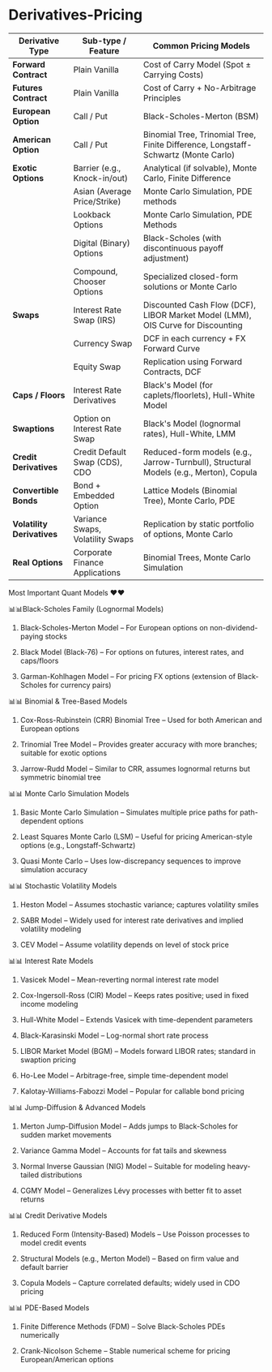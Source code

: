 # Derivatives-Pricing

| **Derivative Type**        | **Sub-type / Feature**           | **Common Pricing Models**                                                             |
| -------------------------- | -------------------------------- | ------------------------------------------------------------------------------------- |
| **Forward Contract**       | Plain Vanilla                    | Cost of Carry Model (Spot ± Carrying Costs)                                           |
| **Futures Contract**       | Plain Vanilla                    | Cost of Carry + No-Arbitrage Principles                                               |
| **European Option**        | Call / Put                       | Black-Scholes-Merton (BSM)   |                                  
| **American Option**        | Call / Put                       | Binomial Tree, Trinomial Tree, Finite Difference, Longstaff-Schwartz (Monte Carlo)    |
| **Exotic Options**         | Barrier (e.g., Knock-in/out)     | Analytical (if solvable), Monte Carlo, Finite Difference                              |
|                            | Asian (Average Price/Strike)     | Monte Carlo Simulation, PDE methods                                                   |
|                            | Lookback Options                 | Monte Carlo Simulation, PDE Methods                                                   |
|                            | Digital (Binary) Options         | Black-Scholes (with discontinuous payoff adjustment)                                  |
|                            | Compound, Chooser Options        | Specialized closed-form solutions or Monte Carlo                                      |
| **Swaps**                  | Interest Rate Swap (IRS)         | Discounted Cash Flow (DCF), LIBOR Market Model (LMM), OIS Curve for Discounting       |
|                            | Currency Swap                    | DCF in each currency + FX Forward Curve                                               |
|                            | Equity Swap                      | Replication using Forward Contracts, DCF                                              |
| **Caps / Floors**          | Interest Rate Derivatives        | Black's Model (for caplets/floorlets), Hull-White Model                               |
| **Swaptions**              | Option on Interest Rate Swap     | Black's Model (lognormal rates), Hull-White, LMM                                      |
| **Credit Derivatives**     | Credit Default Swap (CDS), CDO   | Reduced-form models (e.g., Jarrow-Turnbull), Structural Models (e.g., Merton), Copula |
| **Convertible Bonds**      | Bond + Embedded Option           | Lattice Models (Binomial Tree), Monte Carlo, PDE                                      |
| **Volatility Derivatives** | Variance Swaps, Volatility Swaps | Replication by static portfolio of options, Monte Carlo                               |
| **Real Options**           | Corporate Finance Applications   | Binomial Trees, Monte Carlo Simulation                                                |




Most Important Quant Models ♥️♥️

📊📊Black-Scholes Family (Lognormal Models)
 
1. Black-Scholes-Merton Model – For European options on non-dividend-paying stocks
 
2. Black Model (Black-76) – For options on futures, interest rates, and caps/floors
 
3. Garman-Kohlhagen Model – For pricing FX options (extension of Black-Scholes for currency pairs)

📊📊 Binomial & Tree-Based Models
 
1. Cox-Ross-Rubinstein (CRR) Binomial Tree – Used for both American and European options
 
2. Trinomial Tree Model – Provides greater accuracy with more branches; suitable for exotic options
 
3. Jarrow-Rudd Model – Similar to CRR, assumes lognormal returns but symmetric binomial tree

📊📊 Monte Carlo Simulation Models
 
1. Basic Monte Carlo Simulation – Simulates multiple price paths for path-dependent options
 
2. Least Squares Monte Carlo (LSM) – Useful for pricing American-style options (e.g., Longstaff-Schwartz)
 
3. Quasi Monte Carlo – Uses low-discrepancy sequences to improve simulation accuracy


📊📊 Stochastic Volatility Models
 
1. Heston Model – Assumes stochastic variance; captures volatility smiles
 
2. SABR Model – Widely used for interest rate derivatives and implied volatility modeling
 
3. CEV Model – Assume volatility depends on level of stock price

📊📊 Interest Rate Models
 
1. Vasicek Model – Mean-reverting normal interest rate model
 
2. Cox-Ingersoll-Ross (CIR) Model – Keeps rates positive; used in fixed income modeling
 
3. Hull-White Model – Extends Vasicek with time-dependent parameters
 
4. Black-Karasinski Model – Log-normal short rate process
 
5. LIBOR Market Model (BGM) – Models forward LIBOR rates; standard in swaption pricing
 
6. Ho-Lee Model – Arbitrage-free, simple time-dependent model
 
7. Kalotay-Williams-Fabozzi Model – Popular for callable bond pricing

📊📊 Jump-Diffusion & Advanced Models
 
1. Merton Jump-Diffusion Model – Adds jumps to Black-Scholes for sudden market movements
 
2. Variance Gamma Model – Accounts for fat tails and skewness
 
3. Normal Inverse Gaussian (NIG) Model – Suitable for modeling heavy-tailed distributions
 
4. CGMY Model – Generalizes Lévy processes with better fit to asset returns

📊📊 Credit Derivative Models
 
1. Reduced Form (Intensity-Based) Models – Use Poisson processes to model credit events
 
2. Structural Models (e.g., Merton Model) – Based on firm value and default barrier
 
3. Copula Models – Capture correlated defaults; widely used in CDO pricing


📊📊 PDE-Based Models
 
1. Finite Difference Methods (FDM) – Solve Black-Scholes PDEs numerically
 
2. Crank-Nicolson Scheme – Stable numerical scheme for pricing European/American options
